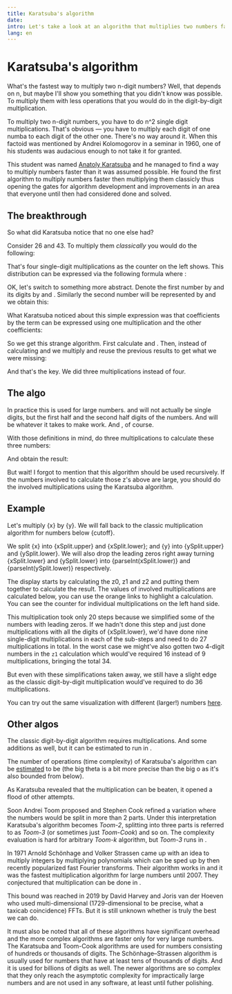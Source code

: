 ```yaml
---
title: Karatsuba's algorithm
date: 
intro: Let's take a look at an algorithm that multiplies two numbers faster than you could by mutiplying them digit by digit
lang: en
---
```


<script>
import {Karatsuba, Classic} from '@tontonsb/karatsuba-display'
import Katex from '$components/Katex.svelte'

import {randomInteger} from '$lib/helpers.js'

// Best example numbers will have leading zeros at the start of the second
// half. Numbers should be 6 digits long, the description relies on that.
const x = 416001
const y = 719028
const cutoff = 10000

const xString = x.toString()
const yString = y.toString()

const splitPos = Math.floor(Math.min(xString.length, yString.length) / 2)

const xSplit = split(xString, splitPos)
const ySplit = split(yString, splitPos)

function split(str, position) {
	return {
		upper: str.substring(0, str.length - position),
		lower: str.substring(position),
	}
}

const equations = {
	classicNumerical: String.raw`
		26 \cdot 43 = (2b+6)(4b+3) = 2b \cdot 4b + 2b \cdot 3 + 6 \cdot 4b + 6 \cdot 3
	`,
	classic: String.raw`
		\begin{align*}
		xy & = (x_1 b + x_0)(y_1 b + y_0) \\
			& = x_1 b \cdot y_1 b + x_1 b \cdot y_0 + x_0 \cdot y_1 b + x_0 \cdot y_0 \\
			& = x_1 y_1 b^2 + x_1 y_0 b + x_0 y_1 b + x_0 y_0
		\end{align*}
	`,
	z1: String.raw`
		x_1 y_0 + x_0 y_1 = (x_1 + x_0) (y_1 + y_0) - x_1 y_1 - x_0 y_0
	`,
	z1example: String.raw`
		2 \cdot 3 + 6 \cdot 4 = (2 + 6) (3 + 4) - 2 \cdot 4 - 6 \cdot 3
	`,
	z: String.raw`
		\begin{align*}
		z_2 &= x_1 y_1 \\
		z_0 &= x_0 y_0 \\
		z_1 &= (x_1 + x_0) (y_1 + y_0) - z_2 - z_0
		\end{align*}
	`,
	karatsuba: String.raw`
		xy = z_2 b^2 + z_1 b + z_0
	`,
	O_n2: String.raw`
		\mathcal{O} (n^2)
	`,
	O_nlogn: String.raw`
		\mathcal{O} (n \log n)
	`,
	O_loglog: String.raw`
		\mathcal{O} (n \log n \log \log n)
	`,
	Theta_log23: String.raw`
		\Theta(n^{\log_2 3})
	`,
	Theta_log35: String.raw`
		\Theta(n^{\log_3 5})
	`,
}
</script>

# Karatsuba's algorithm

What's the fastest way to multiply two n-digit numbers? Well, that depends
on n, but maybe I'll show you something that you didn't know was possible. To
multiply them with less operations that you would do in the digit-by-digit
multiplication.

To multiply two n-digit numbers, you have to do n^2 single digit
multiplications. That's obvious — you have to multiply each digit of one
numba to each digit of the other one. There's no way around it. When this
factoid was mentioned by Andrei Kolomogorov in a seminar in 1960, one of his
students was audacious enough to not take it for granted.

This student was named [Anatoly Karatsuba](https://en.wikipedia.org/wiki/Anatoly_Karatsuba)
and he managed to find a way to multiply numbers faster than it was assumed
possible. He found the first algorithm to multiply numbers faster then 
multiplying them classicly thus opening the gates for algorithm development
and improvements in an area that everyone until then had considered done and
solved.

## The breakthrough

So what did Karatsuba notice that no one else had?

Consider 26 and 43. To multiply them *classically* you would do the following:

<section>
<Classic x={26} y={43} />
</section>

That's four single-digit multiplications as the counter on the left shows.
This distribution can be expressed via the following formula where <Katex math="b=10" />:

<Katex math={equations.classicNumerical} displayMode />

OK, let's switch to something more abstract. Denote the first number by <Katex math="x" />
and its digits by <Katex math="x_1" /> and <Katex math="x_0" />. Similarly the
second number will be represented by <Katex math="y" /> and we obtain this:

<Katex math={equations.classic} displayMode />

What Karatsuba noticed about this simple expression was that coefficients by
the term <Katex math="b" /> can be expressed using one multiplication and the
other coefficients:

<Katex math={equations.z1} displayMode />

So we get this strange algorithm. First calculate <Katex math="2 \cdot 4" />
and <Katex math="6 \cdot 3" />. Then, instead of calculating <Katex math="2 \cdot 3" />
and <Katex math="6 \cdot 4" /> we multiply <Katex math="8 \cdot 7" /> and reuse
the previous results to get what we were missing:

<Katex math={equations.z1example} displayMode />

And that's the key. We did three multiplications instead of four.

## The algo

In practice this is used for large numbers. <Katex math="x_1" />
and <Katex math="x_0" /> will not actually be single digits, but the first half
and the second half digits of the numbers. And <Katex math="b" /> will be
whatever it takes to make <Katex math="x = x_1 b + x_0" /> work.
And <Katex math="y = y_1 b + y_0" />, of course.

With those definitions in mind, do three multiplications to calculate these three
numbers:

<Katex math={equations.z} displayMode />

And obtain the result:

<Katex math={equations.karatsuba} displayMode />

But wait! I forgot to mention that this algorithm should be used recursively.
If the numbers involved to calculate those z's above are large, you should
do the involved multiplications using the Karatsuba algorithm.

## Example

Let's multiply {x} by {y}. We will fall back to the classic multiplication
algorithm for numbers below {cutoff}.

We split {x} into {xSplit.upper} and {xSplit.lower}; and {y} into
{ySplit.upper} and {ySplit.lower}. We will also drop the leading zeros right
away turning {xSplit.lower} and {ySplit.lower} into {parseInt(xSplit.lower)}
and {parseInt(ySplit.lower)} respectively.

The display starts by calculating the z0, z1 and z2 and putting them together
to calculate the result. The values of involved multiplications are calculated
below, you can use the orange links to highlight a calculation.
You can see the counter for individual multiplications on the left hand side.

<section>
<Karatsuba {x} {y} {cutoff} />
</section>

This multiplication took only 20 steps because we simplified some of the
numbers with leading zeros. If we hadn't done this step and just done
multiplications with all the digits of {xSplit.lower}, we'd have done nine
single-digit multiplications in each of the sub-steps and need to do 27
multiplications in total. In the worst case we might've also gotten two 4-digit
numbers in the `z1` calculation which would've required 16 instead of 9
multiplications, bringing the total 34.

But even with these simplifications taken away, we still have a slight edge
as the classic digit-by-digit multiplication would've required to do 36
multiplications.

You can try out the same visualization with different (larger!) numbers [here](/karatsuba).

## Other algos

The classic digit-by-digit algorithm requires <Katex math="n^2" />
multiplications. And some additions as well, but it can be estimated to run
in <Katex math={equations.O_n2} />.

The number of operations (time complexity) of Karatsuba's algorithm can be
[estimated](https://en.wikipedia.org/wiki/Karatsuba_algorithm#Time_complexity_analysis)
to be <Katex math={equations.Theta_log23} /> (the big theta is a bit more
precise than the big o as it's also bounded from below).

As Karatsuba revealed that the <Katex math={equations.O_n2} /> multiplication
can be beaten, it opened a flood of other attempts.

Soon Andrei Toom proposed and Stephen Cook refined a variation where the numbers
would be split in more than 2 parts. Under this interpretation Karatsuba's
algorithm becomes *Toom-2*, splitting into three parts is referred to as
*Toom-3* (or sometimes just *Toom-Cook*) and so on. The complexity evaluation
is hard for arbitrary *Toom-k* algorithm, but *Toom-3* runs in <Katex math={equations.Theta_log35} />.

In 1971 Arnold Schönhage and Volker Strassen came up with an idea to multiply
integers by multiplying polynomials which can be sped up by then recently
popularized fast Fourier transforms. Their algorithm works in <Katex math={equations.O_loglog} />
and it was the fastest multiplication algorithm for large numbers until 2007.
They conjectured that multiplication can be done in <Katex math={equations.O_nlogn} />.

This bound was reached in 2019 by David Harvey and Joris van der Hoeven who
used multi-dimensional (1729-dimensional to be precise, what a taxicab
coincidence) FFTs. But it is still unknown whether <Katex math={equations.O_nlogn} />
is truly the best we can do.

It must also be noted that all of these algorithms have significant overhead
and the more complex algorithms are faster only for very large numbers. The
Karatsuba and Toom-Cook algorithms are used for numbers consisting of hundreds
or thousands of digits. The Schönhage–Strassen algorithm is usually used for
numbers that have at least tens of thousands of digits. And it is used for
billions of digits as well. The newer algorithms are so complex that they only
reach the asymptotic complexity for impractically large numbers and are not
used in any software, at least until futher polishing.

<style lang="scss">
section {
	background: #f8f8fc;

	:global(pre) {
		// Fixes line number clipping
		overflow-x: visible;
	}

	:global(a) {
		// To bring it in line with the other content of <pre>
		font-family: unset;
		font-weight: unset;
	}

	:global(:target) {
		background: var(--color-light);
	}

	:global(.comment) {
		color: #727272;
	}

	:global(.counter:before) {
		border-right: 1px solid #ddd;
		padding: 0 .5em;
		margin-right: .5em;
		color: #727272;
	}
}
</style>
